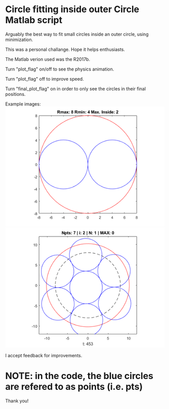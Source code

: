 # Circle fitting inside outer Circle Matlab script
Arguably the best way to fit small circles inside an outer circle, using minimization.

This was a personal challange. Hope it helps enthusiasts.

The Matlab verion used was the R2017b.

Turn "plot_flag" on/off to see the physics animation.

Turn "plot_flag" off to improve speed.

Turn "final_plot_flag" on in order to only see the circles in their final positions.

Example images:
![alt text](https://github.com/Pedroandlino/circle-fitting-inside-outer-circle-matlab-algorithm/blob/master/img1.png)
![alt text](https://github.com/Pedroandlino/circle-fitting-inside-outer-circle-matlab-algorithm/blob/master/img2.png)

I accept feedback for improvements.

# NOTE: in the code, the blue circles are refered to as points (i.e. pts)


Thank you!




